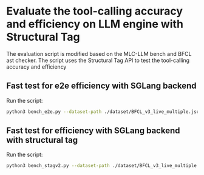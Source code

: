 # Evaluate the tool-calling accuracy and efficiency on LLM engine with Structural Tag

The evaluation script is modified based on the MLC-LLM bench and BFCL ast checker. The script uses the Structural Tag API to test the tool-calling accuracy and efficiency

## Fast test for e2e efficiency with SGLang backend

Run the script:
```bash
python3 bench_e2e.py --dataset-path ./dataset/BFCL_v3_live_multiple.json --batch-size 1 128  --model-path /dist/Llama-3.2-1B-Instruct --output-path ./output/bench.json 
```

## Fast test for efficiency with SGLang backend with structural tag

Run the script:
```bash
python3 bench_stagv2.py --dataset-path ./dataset/BFCL_v3_live_multiple.json --batch-size 1 128  --model-path /dist/Llama-3.2-1B-Instruct --output-path ./output/bench.json 
```

